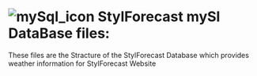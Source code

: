 # ![mySql_icon](https://api.iconify.design/logos:mysql.svg?color=%23d96363&width=35) StylForecast mySl DataBase files:

These files are the Stracture of the StylForecast Database which provides weather information for StylForecast Website
